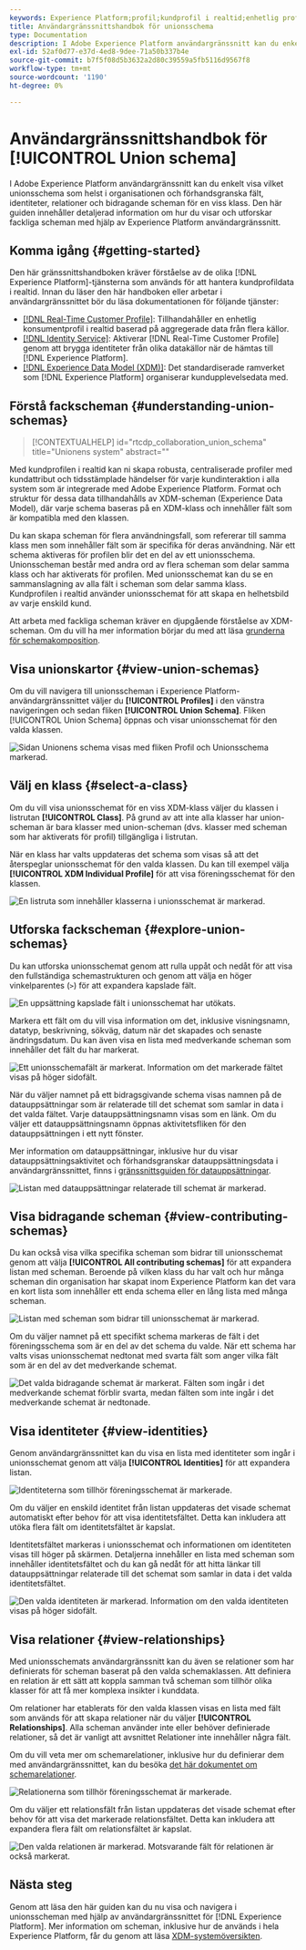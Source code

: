 ```yaml
---
keywords: Experience Platform;profil;kundprofil i realtid;enhetlig profil;Enhetlig profil;Enhetlig;Profil;rtcp;aktivera profil;Aktivera profil;Unionsschema;UNIONSPROFIL;Unionsprofil
title: Användargränssnittshandbok för unionsschema
type: Documentation
description: I Adobe Experience Platform användargränssnitt kan du enkelt visa vilket unionsschema som helst i organisationen och förhandsgranska fält, identiteter, relationer och bidragande scheman för en viss klass. Den här guiden innehåller detaljerad information om hur du visar och utforskar fackliga scheman med hjälp av Experience Platform användargränssnitt.
exl-id: 52af0d77-e37d-4ed8-9dee-71a50b337b4e
source-git-commit: b7f5f08d5b3632a2d80c39559a5fb5116d9567f8
workflow-type: tm+mt
source-wordcount: '1190'
ht-degree: 0%

---
```


# Användargränssnittshandbok för [!UICONTROL Union schema]

I Adobe Experience Platform användargränssnitt kan du enkelt visa vilket unionsschema som helst i organisationen och förhandsgranska fält, identiteter, relationer och bidragande scheman för en viss klass. Den här guiden innehåller detaljerad information om hur du visar och utforskar fackliga scheman med hjälp av Experience Platform användargränssnitt.

## Komma igång {#getting-started}

Den här gränssnittshandboken kräver förståelse av de olika [!DNL Experience Platform]-tjänsterna som används för att hantera kundprofildata i realtid. Innan du läser den här handboken eller arbetar i användargränssnittet bör du läsa dokumentationen för följande tjänster:

* [[!DNL Real-Time Customer Profile]](../home.md): Tillhandahåller en enhetlig konsumentprofil i realtid baserad på aggregerade data från flera källor.
* [[!DNL Identity Service]](../../identity-service/home.md): Aktiverar [!DNL Real-Time Customer Profile] genom att brygga identiteter från olika datakällor när de hämtas till [!DNL Experience Platform].
* [[!DNL Experience Data Model (XDM)]](../../xdm/home.md): Det standardiserade ramverket som [!DNL Experience Platform] organiserar kundupplevelsedata med.

## Förstå fackscheman {#understanding-union-schemas}

>[!CONTEXTUALHELP]
>id="rtcdp_collaboration_union_schema"
>title="Unionens system"
>abstract=""

<!-- The above contextual help is used in the Collaboration UI for a read more link. -->

Med kundprofilen i realtid kan ni skapa robusta, centraliserade profiler med kundattribut och tidsstämplade händelser för varje kundinteraktion i alla system som är integrerade med Adobe Experience Platform. Format och struktur för dessa data tillhandahålls av XDM-scheman (Experience Data Model), där varje schema baseras på en XDM-klass och innehåller fält som är kompatibla med den klassen.

Du kan skapa scheman för flera användningsfall, som refererar till samma klass men som innehåller fält som är specifika för deras användning. När ett schema aktiveras för profilen blir det en del av ett unionsschema. Unionsscheman består med andra ord av flera scheman som delar samma klass och har aktiverats för profilen. Med unionsschemat kan du se en sammanslagning av alla fält i scheman som delar samma klass. Kundprofilen i realtid använder unionsschemat för att skapa en helhetsbild av varje enskild kund.

Att arbeta med fackliga scheman kräver en djupgående förståelse av XDM-scheman. Om du vill ha mer information börjar du med att läsa [grunderna för schemakomposition](../../xdm/schema/composition.md).

## Visa unionskartor {#view-union-schemas}

Om du vill navigera till unionsscheman i Experience Platform-användargränssnittet väljer du **[!UICONTROL Profiles]** i den vänstra navigeringen och sedan fliken **[!UICONTROL Union Schema]**. Fliken [!UICONTROL Union Schema] öppnas och visar unionsschemat för den valda klassen.

![Sidan Unionens schema visas med fliken Profil och Unionsschema markerad.](../images/union-schema/landing.png)

## Välj en klass {#select-a-class}

Om du vill visa unionsschemat för en viss XDM-klass väljer du klassen i listrutan **[!UICONTROL Class]**. På grund av att inte alla klasser har union-scheman är bara klasser med union-scheman (dvs. klasser med scheman som har aktiverats för profil) tillgängliga i listrutan.

När en klass har valts uppdateras det schema som visas så att det återspeglar unionsschemat för den valda klassen. Du kan till exempel välja **[!UICONTROL XDM Individual Profile]** för att visa föreningsschemat för den klassen.

![En listruta som innehåller klasserna i unionsschemat är markerad.](../images/union-schema/class.png)

## Utforska fackscheman {#explore-union-schemas}

Du kan utforska unionsschemat genom att rulla uppåt och nedåt för att visa den fullständiga schemastrukturen och genom att välja en höger vinkelparentes (`>`) för att expandera kapslade fält.

![En uppsättning kapslade fält i unionsschemat har utökats.](../images/union-schema/explore.png)

Markera ett fält om du vill visa information om det, inklusive visningsnamn, datatyp, beskrivning, sökväg, datum när det skapades och senaste ändringsdatum. Du kan även visa en lista med medverkande scheman som innehåller det fält du har markerat.

![Ett unionsschemafält är markerat. Information om det markerade fältet visas på höger sidofält.](../images/union-schema/explore-field.png)

När du väljer namnet på ett bidragsgivande schema visas namnen på de datauppsättningar som är relaterade till det schemat som samlar in data i det valda fältet. Varje datauppsättningsnamn visas som en länk. Om du väljer ett datauppsättningsnamn öppnas aktivitetsfliken för den datauppsättningen i ett nytt fönster.

Mer information om datauppsättningar, inklusive hur du visar datauppsättningsaktivitet och förhandsgranskar datauppsättningsdata i användargränssnittet, finns i [gränssnittsguiden för datauppsättningar](../../catalog/datasets/user-guide.md).

![Listan med datauppsättningar relaterade till schemat är markerad.](../images/union-schema/datasets.png)

## Visa bidragande scheman {#view-contributing-schemas}

Du kan också visa vilka specifika scheman som bidrar till unionsschemat genom att välja **[!UICONTROL All contributing schemas]** för att expandera listan med scheman. Beroende på vilken klass du har valt och hur många scheman din organisation har skapat inom Experience Platform kan det vara en kort lista som innehåller ett enda schema eller en lång lista med många scheman.

![Listan med scheman som bidrar till unionsschemat är markerad.](../images/union-schema/contributing-schemas.png)

Om du väljer namnet på ett specifikt schema markeras de fält i det föreningsschema som är en del av det schema du valde. När ett schema har valts visas unionsschemat nedtonat med svarta fält som anger vilka fält som är en del av det medverkande schemat.

![Det valda bidragande schemat är markerat. Fälten som ingår i det medverkande schemat förblir svarta, medan fälten som inte ingår i det medverkande schemat är nedtonade.](../images/union-schema/select-schema.png)

## Visa identiteter {#view-identities}

Genom användargränssnittet kan du visa en lista med identiteter som ingår i unionsschemat genom att välja **[!UICONTROL Identities]** för att expandera listan.

![Identiteterna som tillhör föreningsschemat är markerade.](../images/union-schema/identities.png)

Om du väljer en enskild identitet från listan uppdateras det visade schemat automatiskt efter behov för att visa identitetsfältet. Detta kan inkludera att utöka flera fält om identitetsfältet är kapslat.

Identitetsfältet markeras i unionsschemat och informationen om identiteten visas till höger på skärmen. Detaljerna innehåller en lista med scheman som innehåller identitetsfältet och du kan gå nedåt för att hitta länkar till datauppsättningar relaterade till det schemat som samlar in data i det valda identitetsfältet.

![Den valda identiteten är markerad. Information om den valda identiteten visas på höger sidofält.](../images/union-schema/select-identity.png)

## Visa relationer {#view-relationships}

Med unionsschemats användargränssnitt kan du även se relationer som har definierats för scheman baserat på den valda schemaklassen. Att definiera en relation är ett sätt att koppla samman två scheman som tillhör olika klasser för att få mer komplexa insikter i kunddata.

Om relationer har etablerats för den valda klassen visas en lista med fält som används för att skapa relationer när du väljer **[!UICONTROL Relationships]**. Alla scheman använder inte eller behöver definierade relationer, så det är vanligt att avsnittet Relationer inte innehåller några fält.

Om du vill veta mer om schemarelationer, inklusive hur du definierar dem med användargränssnittet, kan du besöka [det här dokumentet om schemarelationer](../../xdm/tutorials/relationship-ui.md).

![Relationerna som tillhör föreningsschemat är markerade.](../images/union-schema/relationships.png)

Om du väljer ett relationsfält från listan uppdateras det visade schemat efter behov för att visa det markerade relationsfältet. Detta kan inkludera att expandera flera fält om relationsfältet är kapslat.

![Den valda relationen är markerad. Motsvarande fält för relationen är också markerat.](../images/union-schema/select-relationship.png)

## Nästa steg

Genom att läsa den här guiden kan du nu visa och navigera i unionsscheman med hjälp av användargränssnittet för [!DNL Experience Platform]. Mer information om scheman, inklusive hur de används i hela Experience Platform, får du genom att läsa [XDM-systemöversikten](../../xdm/home.md).
